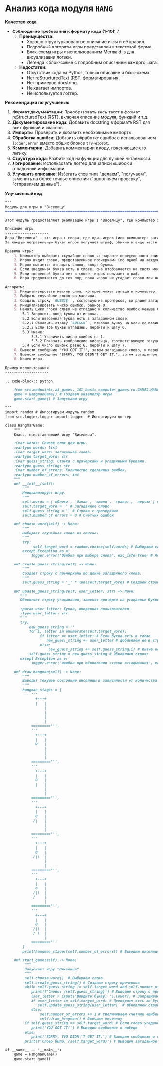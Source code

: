 # Анализ кода модуля `HANG`

**Качество кода**

- **Соблюдение требований к формату кода (1-10):** 7
    - **Преимущества:**
        - Хорошо структурированное описание игры и её правил.
        - Подробный алгоритм игры представлен в текстовой форме.
        - Блок-схема игры с использованием Mermaid.js для визуализации логики.
        - Легенда к блок-схеме с подробным описанием каждого шага.
    - **Недостатки:**
        - Отсутствие кода на Python, только описание и блок-схема.
        - Нет reStructuredText (RST) форматирования.
        - Нет примеров docstring.
        - Не хватает импортов.
        - Не используется логгер.

**Рекомендации по улучшению**

1. **Формат документации**: Преобразовать весь текст в формат reStructuredText (RST), включая описание модуля, функций и т.д.
2. **Документирование кода**: Добавить docstring в формате RST для всех функций и классов.
3. **Импорты**: Проверить и добавить необходимые импорты.
4. **Обработка ошибок**: Добавить обработку ошибок с использованием `logger.error` вместо общих блоков `try-except`.
5. **Комментарии**: Добавить комментарии к коду, поясняющие его логику.
6. **Структура кода**: Разбить код на функции для лучшей читаемости.
7. **Логирование**: Использовать логгер для записи ошибок и отладочной информации.
8. **Улучшить описание**: Избегать слов типа "делаем", "получаем", заменить на более точные описания ("выполняем проверку", "отправляем данные").

**Улучшенный код**

```markdown
"""
Модуль для игры в "Виселицу"
=========================================================================================

Этот модуль предоставляет реализацию игры в "Виселицу", где компьютер загадывает слово, а игрок пытается его отгадать по буквам.

Описание игры
--------------------
Игра "Виселица" - это игра в слова, где один игрок (или компьютер) загадывает слово, а другой игрок пытается его отгадать по буквам.
За каждую неправильную букву игрок получает штраф, обычно в виде части рисунка виселицы. Если рисунок завершен, игрок проигрывает.

Правила игры:
    1. Компьютер выбирает случайное слово из заранее определенного списка.
    2. Игрок видит слово, представленное прочерками (по одной на каждую букву).
    3. Игрок пытается отгадать слово, вводя буквы.
    4. Если введенная буква есть в слове, она отображается на своих местах.
    5. Если введенной буквы нет в слове, игрок получает штраф.
    6. Игра продолжается до тех пор, пока игрок не угадает слово или не исчерпает лимит штрафов.

Алгоритм:
    1. Инициализировать массив слов, которые может загадать компьютер.
    2. Выбрать случайное слово из массива.
    3. Создать строку `GUESS$` , состоящую из прочерков, по длине загаданного слова.
    4. Инициализировать число ошибок, равное 0.
    5. Начать цикл "пока слово не отгадано и количество ошибок меньше 6":
        5.1 Запросить ввод буквы от игрока.
        5.2 Если введенная буква есть в загаданном слове:
        5.2.1 Обновить строку `GUESS$` , показав букву на всех ее позициях в слове.
        5.2.2 Если все буквы отгаданы, перейти к шагу 6.
        5.3 Иначе:
            5.3.1 Увеличить число ошибок на 1.
            5.3.2 Показать изображение виселицы, соответствующее текущему количеству ошибок.
        5.4 Если число ошибок равно 6, перейти к шагу 7.
    6. Вывести сообщение "YOU GOT IT!", затем загаданное слово, и перейти к шагу 8.
    7. Вывести сообщение "SORRY, YOU DIDN'T GET IT.", затем загаданное слово, и перейти к шагу 8.
    8. Конец игры.

Пример использования
--------------------

.. code-block:: python

    from src.endpoints.ai_games._101_basic_computer_games.ru.GAMES.HANG.game_hang import HangmanGame # Импортируем класс HangmanGame
    game = HangmanGame() # Создаем экземпляр игры
    game.start_game() # Запускаем игру

"""
import random # Импортируем модуль random
from src.logger.logger import logger  # Импортируем логгер

class HangmanGame:
    """
    Класс, представляющий игру "Виселица".

    :ivar words: Список слов для игры.
    :vartype words: list
    :ivar target_word: Загаданное слово.
    :vartype target_word: str
    :ivar guess_string: Строка с прочерками и угаданными буквами.
    :vartype guess_string: str
    :ivar number_of_errors: Количество сделанных ошибок.
    :vartype number_of_errors: int
    """
    def __init__(self):
        """
        Инициализирует игру.
        """
        self.words = ['яблоко', 'банан', 'вишня', 'гранат', 'персик'] # Список слов
        self.target_word = '' # Загаданное слово
        self.guess_string = '' # Строка с прочерками
        self.number_of_errors = 0 # Счетчик ошибок

    def choose_word(self) -> None:
        """
        Выбирает случайное слово из списка.
        """
        try:
             self.target_word = random.choice(self.words) # Выбираем случайное слово
        except Exception as e:
            logger.error('Ошибка при выборе слова', exc_info=True) # Логируем ошибку

    def create_guess_string(self) -> None:
        """
        Создает строку с прочерками по длине загаданного слова.
        """
        self.guess_string = '_' * len(self.target_word) # Создаем строку из прочерков

    def update_guess_string(self, user_letter: str) -> None:
       """
       Обновляет строку угадывания, заменяя прочерки на угаданные буквы.

       :param user_letter: Буква, введенная пользователем.
       :type user_letter: str
       """
       try:
           new_guess_string = ''
           for i, letter in enumerate(self.target_word):
                if letter == user_letter: # Если буква есть в слове
                   new_guess_string += user_letter # Добавляем ее в строку
                else:
                    new_guess_string += self.guess_string[i] # Иначе оставляем прочерк или уже угаданную букву
           self.guess_string = new_guess_string # Обновляем строку
       except Exception as e:
            logger.error('Ошибка при обновлении строки отгадывания', exc_info=True)  # Логируем ошибку

    def draw_hangman(self) -> None:
        """
        Выводит текущее состояние виселицы в зависимости от количества ошибок.
        """
        hangman_stages = [
            '''
              +---+
              |   |
                  |
                  |
                  |
                  |
            =========''',
            '''
              +---+
              |   |
              O   |
                  |
                  |
                  |
            =========''',
            '''
              +---+
              |   |
              O   |
              |   |
                  |
                  |
            =========''',
            '''
              +---+
              |   |
              O   |
             /|   |
                  |
                  |
            =========''',
            '''
              +---+
              |   |
              O   |
             /|\  |
                  |
                  |
            =========''',
            '''
              +---+
              |   |
              O   |
             /|\  |
             /    |
                  |
            =========''',
            '''
              +---+
              |   |
              O   |
             /|\  |
             / \  |
                  |
            ========='''
        ]
        print(hangman_stages[self.number_of_errors]) # Выводим виселицу

    def start_game(self) -> None:
         """
         Запускает игру "Виселица".
         """
         self.choose_word()  # Выбираем слово
         self.create_guess_string() # Создаем строку прочерков
         while self.guess_string != self.target_word and self.number_of_errors < 6: # Пока слово не отгадано или ошибки меньше 6
            print(f'Слово: {self.guess_string}') # Выводим строку с прочерками
            user_letter = input('Введите букву: ').lower() # Запрашиваем букву
            if user_letter in self.target_word: # Проверяем есть ли буква в слове
               self.update_guess_string(user_letter)  # Обновляем строку угадывания
            else:
                self.number_of_errors += 1 # Увеличиваем счетчик ошибок
                self.draw_hangman() # Выводим виселицу
         if self.guess_string == self.target_word: # Если слово угадано
            print('YOU GOT IT!') # Выводим сообщение о победе
         else:
            print('SORRY, YOU DIDN\'T GET IT.') # Выводим сообщение о проигрыше
         print(f'Слово было: {self.target_word}') # Выводим загаданное слово

if __name__ == '__main__':
    game = HangmanGame()
    game.start_game()
```